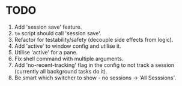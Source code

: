 # TODO

1. Add 'session save' feature.
2. `tm` script should call 'session save'.
3. Refactor for testability/safety (decouple side effects from logic).
4. Add 'active' to window config and utilise it.
5. Utilise 'active' for a pane.
6. Fix shell command with multiple arguments.
7. Add 'no-recent-tracking' flag in the config to not track a session (currently all background tasks do it).
8. Be smart which switcher to show - no sessions -> 'All Sesssions'.
